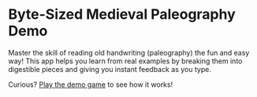 # Byte-Sized Medieval Paleography Demo

Master the skill of reading old handwriting (paleography) the fun and easy way! This app helps you learn from real examples by breaking them into digestible pieces and giving you instant feedback as you type.

Curious? [Play the demo game](https://byte-sized-paleography-demo.netlify.app/play) to see how it works!
